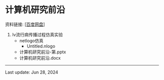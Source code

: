 # 计算机研究前沿
资料链接: [[百度网盘](https://pan.baidu.com/s/1vihd36RRKujxbF2gSgRM3g?pwd=yxuk)]


1. lv流行病传播过程仿真实验
    - netlogo仿真
        - Untitled.nlogo
    - 计算机研究前沿-第.pptx
    - 计算机研究前沿.docx

---
Last update: Jun 28, 2024
